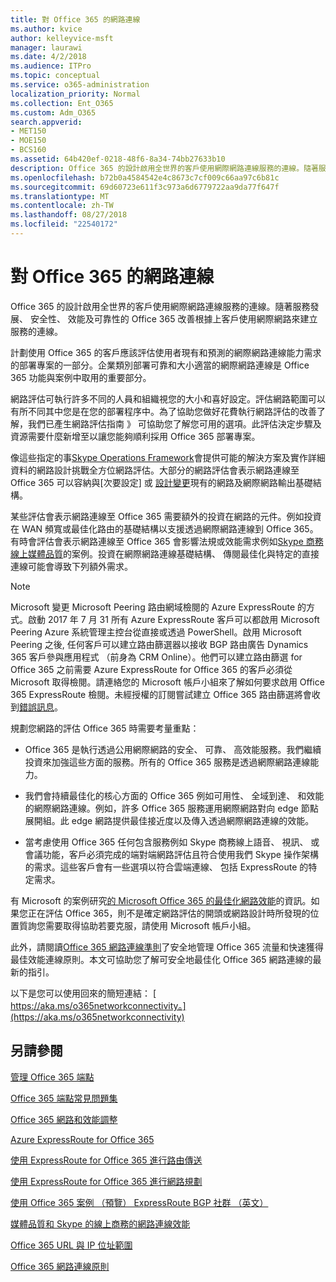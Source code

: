 ```yaml
---
title: 對 Office 365 的網路連線
ms.author: kvice
author: kelleyvice-msft
manager: laurawi
ms.date: 4/2/2018
ms.audience: ITPro
ms.topic: conceptual
ms.service: o365-administration
localization_priority: Normal
ms.collection: Ent_O365
ms.custom: Adm_O365
search.appverid:
- MET150
- MOE150
- BCS160
ms.assetid: 64b420ef-0218-48f6-8a34-74bb27633b10
description: Office 365 的設計啟用全世界的客戶使用網際網路連線服務的連線。隨著服務發展、 安全性、 效能及可靠性的 Office 365 改善根據上客戶使用網際網路來建立服務的連線。
ms.openlocfilehash: b72b0a4584542e4c8673c7cf009c66aa97c6b81c
ms.sourcegitcommit: 69d60723e611f3c973a6d6779722aa9da77f647f
ms.translationtype: MT
ms.contentlocale: zh-TW
ms.lasthandoff: 08/27/2018
ms.locfileid: "22540172"
---
```

# <a name="network-connectivity-to-office-365"></a>對 Office 365 的網路連線

Office 365 的設計啟用全世界的客戶使用網際網路連線服務的連線。隨著服務發展、 安全性、 效能及可靠性的 Office 365 改善根據上客戶使用網際網路來建立服務的連線。
  
計劃使用 Office 365 的客戶應該評估使用者現有和預測的網際網路連線能力需求的部署專案的一部分。企業類別部署可靠和大小適當的網際網路連線是 Office 365 功能與案例中取用的重要部分。
  
網路評估可執行許多不同的人員和組織視您的大小和喜好設定。評估網路範圍可以有所不同其中您是在您的部署程序中。為了協助您做好花費執行網路評估的改善了解，我們已產生網路評估指南 》 可協助您了解您可用的選項。此評估決定步驟及資源需要什麼新增至以讓您能夠順利採用 Office 365 部署專案。
  
像這些指定的事[Skype Operations Framework](https://www.skypeoperationsframework.com/)會提供可能的解決方案及實作詳細資料的網路設計挑戰全方位網路評估。大部分的網路評估會表示網路連線至 Office 365 可以容納與[次要設定] 或 [設計變更](https://aka.ms/manageo365endpoints)現有的網路及網際網路輸出基礎結構。

某些評估會表示網路連線至 Office 365 需要額外的投資在網路的元件。例如投資在 WAN 頻寬或最佳化路由的基礎結構以支援透過網際網路連線到 Office 365。有時會評估會表示網路連線至 Office 365 會影響法規或效能需求例如[Skype 商務線上媒體品質](https://support.office.com/article/Media-Quality-and-Network-Connectivity-Performance-in-Skype-for-Business-Online-5fe3e01b-34cf-44e0-b897-b0b2a83f0917)的案例。投資在網際網路連線基礎結構、 傳閱最佳化與特定的直接連線可能會導致下列額外需求。
  
> [!NOTE]
> Microsoft 變更 Microsoft Peering 路由網域檢閱的 Azure ExpressRoute 的方式。啟動 2017 年 7 月 31 所有 Azure ExpressRoute 客戶可以都啟用 Microsoft Peering Azure 系統管理主控台從直接或透過 PowerShell。啟用 Microsoft Peering 之後, 任何客戶可以建立路由篩選器以接收 BGP 路由廣告 Dynamics 365 客戶參與應用程式 （前身為 CRM Online）。他們可以建立路由篩選 for Office 365 之前需要 Azure ExpressRoute for Office 365 的客戶必須從 Microsoft 取得檢閱。請連絡您的 Microsoft 帳戶小組來了解如何要求啟用 Office 365 ExpressRoute 檢閱。未經授權的訂閱嘗試建立 Office 365 路由篩選將會收到[錯誤訊息](https://support.microsoft.com/kb/3181709)。
  
規劃您網路的評估 Office 365 時需要考量重點：
  
- Office 365 是執行透過公用網際網路的安全、 可靠、 高效能服務。我們繼續投資來加強這些方面的服務。所有的 Office 365 服務是透過網際網路連線能力。

- 我們會持續最佳化的核心方面的 Office 365 例如可用性、 全域到達、 和效能的網際網路連線。例如，許多 Office 365 服務運用網際網路對向 edge 節點展開組。此 edge 網路提供最佳接近度以及傳入透過網際網路連線的效能。

- 當考慮使用 Office 365 任何包含服務例如 Skype 商務線上語音、 視訊、 或會議功能，客戶必須完成的端對端網路評估且符合使用我們 Skype 操作架構的需求。這些客戶會有一些選項以符合雲端連線、 包括 ExpressRoute 的特定需求。

有 Microsoft 的案例研究[的 Microsoft Office 365 的最佳化網路效能](https://msdn.microsoft.com/en-us/library/mt450488.aspx)的資訊。如果您正在評估 Office 365，則不是確定網路評估的開頭或網路設計時所發現的位置質詢您需要取得協助若要克服，請使用 Microsoft 帳戶小組。
  
此外，請閱讀[Office 365 網路連線準則](https://aka.ms/o365networkingprinciples)了安全地管理 Office 365 流量和快速獲得最佳效能連線原則。本文可協助您了解可安全地最佳化 Office 365 網路連線的最新的指引。
  
以下是您可以使用回來的簡短連結： [ https://aka.ms/o365networkconnectivity。](https://aka.ms/o365networkconnectivity)
  
## <a name="see-also"></a>另請參閱

[管理 Office 365 端點](https://support.office.com/article/99cab9d4-ef59-4207-9f2b-3728eb46bf9a)
  
[Office 365 端點常見問題集](https://support.office.com/article/d4088321-1c89-4b96-9c99-54c75cae2e6d)
  
[Office 365 網路和效能調整](network-planning-and-performance.md)
  
[Azure ExpressRoute for Office 365](azure-expressroute.md)
  
[使用 ExpressRoute for Office 365 進行路由傳送](routing-with-expressroute.md)
  
[使用 ExpressRoute for Office 365 進行網路規劃](network-planning-with-expressroute.md)
  
[使用 Office 365 案例 （預覽） ExpressRoute BGP 社群 （英文）](bgp-communities-in-expressroute.md)
  
[媒體品質和 Skype 的線上商務的網路連線效能](https://support.office.com/article/5fe3e01b-34cf-44e0-b897-b0b2a83f0917)
  
[Office 365 URL 與 IP 位址範圍](https://support.office.com/article/8548a211-3fe7-47cb-abb1-355ea5aa88a2)
  
[Office 365 網路連線原則](https://aka.ms/o365networkingprinciples)
